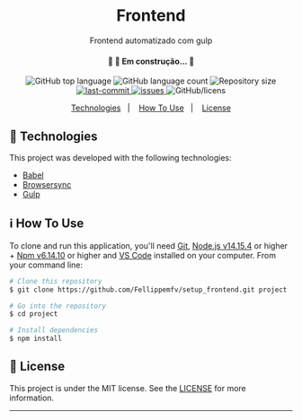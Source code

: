 <h1 align="center">
    Frontend
</h1>
<p align="center">
    Frontend automatizado com gulp
</p>
<h4 align="center"> 
	🚧  🚀 Em construção...  🚧
</h4>

<p align="center">
  <img alt="GitHub top language" src="https://img.shields.io/github/languages/top/Fellippemfv/setup_frontend">

  <img alt="GitHub language count" src="https://img.shields.io/github/languages/count/Fellippemfv/setup_frontend">

  <img alt="Repository size" src="https://img.shields.io/github/repo-size/Fellippemfv/setup_frontend">
  
  <a href="https://github.com/Fellippemfv/setup_frontend/commits/master">
    <img alt="last-commit" src="https://img.shields.io/github/last-commit/Fellippemfv/setup_frontend">
  </a>

  <a href="https://github.com/Fellippemfv/setup_frontend/issues">
    <img alt="issues" src="https://img.shields.io/github/issues/Fellippemfv/setup_frontend">
  </a>

  <img alt="GitHub/licens" src="link_da_licens">
</p>

<p align="center">
  <a href="#rocket-technologies">Technologies</a>&nbsp;&nbsp;&nbsp;|&nbsp;&nbsp;&nbsp;
  <a href="#information_source-how-to-use">How To Use</a>&nbsp;&nbsp;&nbsp;|&nbsp;&nbsp;&nbsp;
  <a href="#memo-license">License</a>
</p>

## :rocket: Technologies

This project was developed with the following technologies:

-  [Babel](https://babeljs.io/)
-  [Browsersync](https://www.browsersync.io/)
-  [Gulp](https://gulpjs.com/)

## :information_source: How To Use

To clone and run this application, you'll need [Git](https://git-scm.com), [Node.js v14.15.4](https://nodejs.org/en/) or higher + [Npm v6.14.10](https://www.npmjs.com/) or higher and [VS Code](https://code.visualstudio.com/) installed on your computer. From your command line:

```bash
# Clone this repository
$ git clone https://github.com/Fellippemfv/setup_frontend.git project

# Go into the repository
$ cd project

# Install dependencies
$ npm install

```

## :memo: License
This project is under the MIT license. See the [LICENSE](link_da_license) for more information.

---
